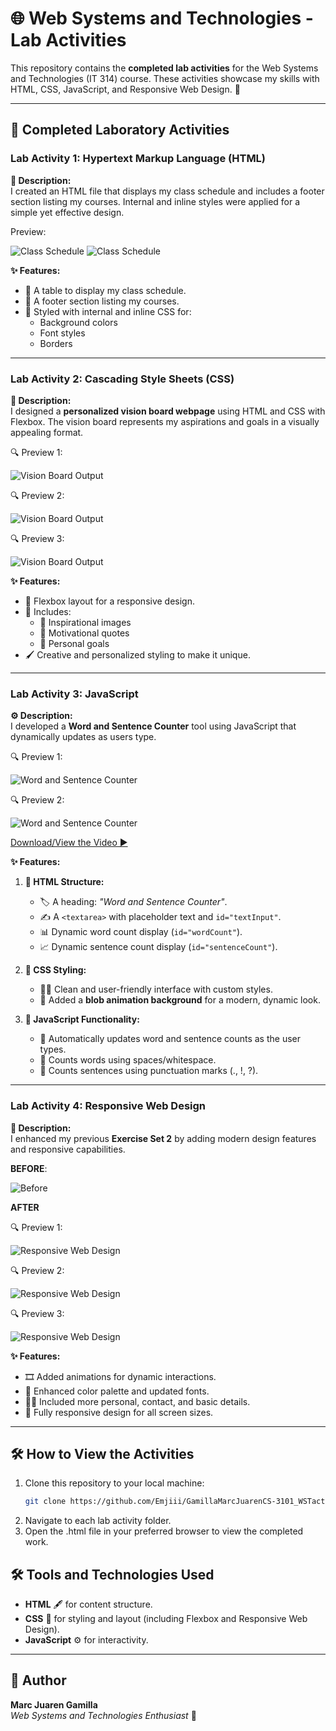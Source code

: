 # 🌐 Web Systems and Technologies - Lab Activities

This repository contains the **completed lab activities** for the Web Systems and Technologies (IT 314) course. These activities showcase my skills with HTML, CSS, JavaScript, and Responsive Web Design. 🎉

---

## 📝 Completed Laboratory Activities

### **Lab Activity 1: Hypertext Markup Language (HTML)**

**📄 Description:**  
I created an HTML file that displays my class schedule and includes a footer section listing my courses. Internal and inline styles were applied for a simple yet effective design.  

Preview:

![Class Schedule](Laboratory%20Activities/Laboratory%20Activity%201/output-image/image.png)
![Class Schedule](Laboratory%20Activities/Laboratory%20Activity%201/output-image/image-2.png)

**✨ Features:**  
- 📅 A table to display my class schedule.  
- 📝 A footer section listing my courses.  
- 🎨 Styled with internal and inline CSS for:  
  - Background colors  
  - Font styles  
  - Borders  

---

### **Lab Activity 2: Cascading Style Sheets (CSS)**

**🎯 Description:**  
I designed a **personalized vision board webpage** using HTML and CSS with Flexbox. The vision board represents my aspirations and goals in a visually appealing format.  

🔍 Preview 1:

![Vision Board Output](Laboratory%20Activities/Laboratory%20Activity%202%20-04-10-2024/vision-board-output/vision-board-img.png)

🔍 Preview 2:

![Vision Board Output](Laboratory%20Activities/Laboratory%20Activity%202%20-04-10-2024/vision-board-output/hover-effect-vision-board.png)

🔍 Preview 3: 

![Vision Board Output](Laboratory%20Activities/Laboratory%20Activity%202%20-04-10-2024/vision-board-output/hover-effect-2.png)


**✨ Features:**  
- 🎨 Flexbox layout for a responsive design.  
- 🌟 Includes:  
  - 📸 Inspirational images  
  - 💬 Motivational quotes  
  - 🎯 Personal goals  
- 🖌️ Creative and personalized styling to make it unique.

---

### **Lab Activity 3: JavaScript**

**⚙️ Description:**  
I developed a **Word and Sentence Counter** tool using JavaScript that dynamically updates as users type.  

🔍 Preview 1:

![Word and Sentence Counter](Laboratory%20Activities/Laboratory%20Activity%203%20-%2022-11-2024/word-sentence-ctr-output/without-paragraph.png)

🔍 Preview 2:

![Word and Sentence Counter](Laboratory%20Activities/Laboratory%20Activity%203%20-%2022-11-2024/word-sentence-ctr-output/with-paragraph.png)


[Download/View the Video ▶️](Laboratory%20Activities/Laboratory%20Activity%203%20-%2022-11-2024/word-sentence-ctr-output/demo.mp4)

**✨ Features:**  
1. **📄 HTML Structure:**  
   - 🏷️ A heading: *"Word and Sentence Counter"*.  
   - ✍️ A `<textarea>` with placeholder text and `id="textInput"`.  
   - 📊 Dynamic word count display (`id="wordCount"`).  
   - 📈 Dynamic sentence count display (`id="sentenceCount"`).  

2. **🎨 CSS Styling:**  
   - 🧑‍🎨 Clean and user-friendly interface with custom styles.  
   - 🌊 Added a **blob animation background** for a modern, dynamic look.  

3. **🧠 JavaScript Functionality:**  
   - 🔄 Automatically updates word and sentence counts as the user types.  
   - 📝 Counts words using spaces/whitespace.  
   - 📍 Counts sentences using punctuation marks (., !, ?).  

---

### **Lab Activity 4: Responsive Web Design**

**🌟 Description:**  
I enhanced my previous **Exercise Set 2** by adding modern design features and responsive capabilities.  

**BEFORE**:

![Before](Laboratory%20Activities/Laboratory%20Activity%204%20-%2029-11-2024/personal-page-output/image.png
)

**AFTER**

🔍 Preview 1:

![Responsive Web Design](Laboratory%20Activities/Laboratory%20Activity%204%20-%2029-11-2024/personal-page-output/full-view.jpg
)

🔍 Preview 2:

![Responsive Web Design](Laboratory%20Activities/Laboratory%20Activity%204%20-%2029-11-2024/personal-page-output/responsiveness-1.png
)

🔍 Preview 3: 

![Responsive Web Design](Laboratory%20Activities/Laboratory%20Activity%204%20-%2029-11-2024/personal-page-output/responsiveness-2.png
)


**✨ Features:**  
- 🎞️ Added animations for dynamic interactions.  
- 🎨 Enhanced color palette and updated fonts.  
- 🧑‍💼 Included more personal, contact, and basic details.  
- 📱 Fully responsive design for all screen sizes.

---

## 🛠️ How to View the Activities

1. Clone this repository to your local machine:  
   ```bash
   git clone https://github.com/Emjiii/GamillaMarcJuarenCS-3101_WSTactivities.git

2. Navigate to each lab activity folder.
3. Open the .html file in your preferred browser to view the completed work.

## 🛠️ Tools and Technologies Used

- **HTML** 🖋️ for content structure.  
- **CSS** 🎨 for styling and layout (including Flexbox and Responsive Web Design).  
- **JavaScript** ⚙️ for interactivity.  

---

## 👤 Author

**Marc Juaren Gamilla**  
*Web Systems and Technologies Enthusiast* 🌟  
